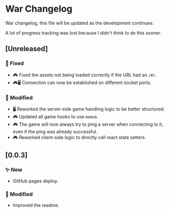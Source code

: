 # War Changelog

War changelog, this file will be updated as the development continues.

A lot of progress tracking was lost because I didn't think to do this sooner.

## [Unreleased]

### 🔨 Fixed

- 🎮 Fixed the assets not being loaded correctly if the URL had an `/#/`.
- 🎮🖥 Connection can now be established on different socket ports.

### 🔧 Modified

- 🖥 Reworked the server-side game handling logic to be better structured.
- 🎮 Updated all game hooks to use `memo`s.
- 🎮 The game will now always try to ping a server when connecting to it, even if the ping was already successful.
- 🎮 Reworked client-side logic to directly call react state setters.

## [0.0.3]

### ✨ New

- GitHub pages deploy.

### 🔧 Modified

- Improved the readme.

